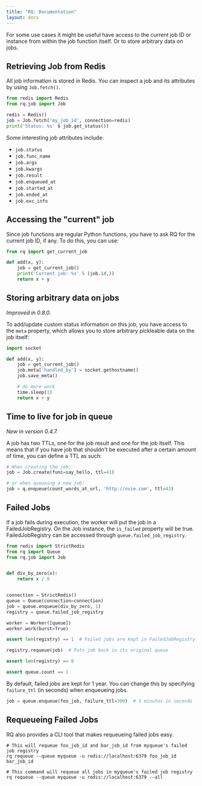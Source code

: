 ```yaml
---
title: "RQ: Documentation"
layout: docs
---
```


For some use cases it might be useful have access to the current job ID or
instance from within the job function itself.  Or to store arbitrary data on
jobs.


## Retrieving Job from Redis

All job information is stored in Redis. You can inspect a job and its attributes
by using `Job.fetch()`.

```python
from redis import Redis
from rq.job import Job

redis = Redis()
job = Job.fetch('my_job_id', connection=redis)
print('Status: %s' $ job.get_status())
```

Some interesting job attributes include:
* `job.status`
* `job.func_name`
* `job.args`
* `job.kwargs`
* `job.result`
* `job.enqueued_at`
* `job.started_at`
* `job.ended_at`
* `job.exc_info`

## Accessing the "current" job

Since job functions are regular Python functions, you have to ask RQ for the
current job ID, if any.  To do this, you can use:

```python
from rq import get_current_job

def add(x, y):
    job = get_current_job()
    print('Current job: %s' % (job.id,))
    return x + y
```


## Storing arbitrary data on jobs

_Improved in 0.8.0._

To add/update custom status information on this job, you have access to the
`meta` property, which allows you to store arbitrary pickleable data on the job
itself:

```python
import socket

def add(x, y):
    job = get_current_job()
    job.meta['handled_by'] = socket.gethostname()
    job.save_meta()

    # do more work
    time.sleep(1)
    return x + y
```


## Time to live for job in queue

_New in version 0.4.7._

A job has two TTLs, one for the job result and one for the job itself. This means that if you have
job that shouldn't be executed after a certain amount of time, you can define a TTL as such:

```python
# When creating the job:
job = Job.create(func=say_hello, ttl=43)

# or when queueing a new job:
job = q.enqueue(count_words_at_url, 'http://nvie.com', ttl=43)
```


## Failed Jobs

If a job fails during execution, the worker will put the job in a FailedJobRegistry.
On the Job instance, the `is_failed` property will be true. FailedJobRegistry
can be accessed through `queue.failed_job_registry`.

```python
from redis import StrictRedis
from rq import Queue
from rq.job import Job


def div_by_zero(x):
    return x / 0


connection = StrictRedis()
queue = Queue(connection=connection)
job = queue.enqueue(div_by_zero, 1)
registry = queue.failed_job_registry

worker = Worker([queue])
worker.work(burst=True)

assert len(registry) == 1  # Failed jobs are kept in FailedJobRegistry

registry.requeue(job)  # Puts job back in its original queue

assert len(registry) == 0

assert queue.count == 1
```

By default, failed jobs are kept for 1 year. You can change this by specifying
`failure_ttl` (in seconds) when enqueueing jobs.

```python
job = queue.enqueue(foo_job, failure_ttl=300)  # 5 minutes in seconds
```

## Requeueing Failed Jobs

RQ also provides a CLI tool that makes requeueing failed jobs easy.

```console
# This will requeue foo_job_id and bar_job_id from myqueue's failed job registry
rq requeue --queue myqueue -u redis://localhost:6379 foo_job_id bar_job_id

# This command will requeue all jobs in myqueue's failed job registry
rq requeue --queue myqueue -u redis://localhost:6379 --all
```
